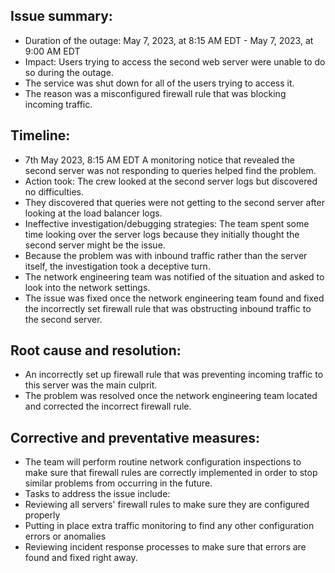 ## Issue summary:

- Duration of the outage: May 7, 2023, at 8:15 AM EDT - May 7, 2023, at 9:00 AM EDT
- Impact: Users trying to access the second web server were unable to do so during the outage.
- The service was shut down for all of the users trying to access it.
- The reason was a misconfigured firewall rule that was blocking incoming traffic.

## Timeline:

- 7th May 2023, 8:15 AM EDT A monitoring notice that revealed the second server was not responding to queries helped find the problem.
- Action took: The crew looked at the second server logs but discovered no difficulties.
- They discovered that queries were not getting to the second server after looking at the load balancer logs.
- Ineffective investigation/debugging strategies: The team spent some time looking over the server logs because they initially thought the second server might be the issue.
- Because the problem was with inbound traffic rather than the server itself, the investigation took a deceptive turn.
- The network engineering team was notified of the situation and asked to look into the network settings.
- The issue was fixed once the network engineering team found and fixed the incorrectly set firewall rule that was obstructing inbound traffic to the second server.

## Root cause and resolution:

- An incorrectly set up firewall rule that was preventing incoming traffic to this server was the main culprit.
- The problem was resolved once the network engineering team located and corrected the incorrect firewall rule.

## Corrective and preventative measures:

- The team will perform routine network configuration inspections to make sure that firewall rules are correctly implemented in order to stop similar problems from occurring in the future.
- Tasks to address the issue include:
 - Reviewing all servers' firewall rules to make sure they are configured properly
 - Putting in place extra traffic monitoring to find any other configuration errors or anomalies
 - Reviewing incident response processes to make sure that errors are found and fixed right away.


